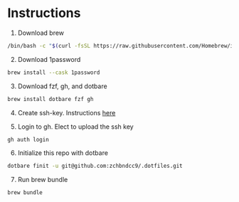 # Instructions

1. Download brew
```sh
/bin/bash -c "$(curl -fsSL https://raw.githubusercontent.com/Homebrew/install/HEAD/install.sh)"
```
2. Download 1password
```sh
brew install --cask 1password
```

3. Download fzf, gh, and dotbare
```sh
brew install dotbare fzf gh
```

4. Create ssh-key. Instructions [here](https://docs.github.com/en/authentication/connecting-to-github-with-ssh/generating-a-new-ssh-key-and-adding-it-to-the-ssh-agent#adding-your-ssh-key-to-the-ssh-agent)

5. Login to gh. Elect to upload the ssh key
```sh
gh auth login
```

6. Initialize this repo with dotbare
```sh
dotbare finit -u git@github.com:zchbndcc9/.dotfiles.git
```

7. Run brew bundle
```sh
brew bundle
```

